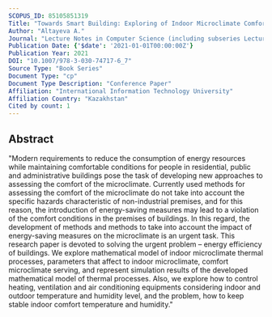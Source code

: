 ```yaml
---
SCOPUS_ID: 85105851319
Title: "Towards Smart Building: Exploring of Indoor Microclimate Comfort Level Thermal Processes"
Author: "Altayeva A."
Journal: "Lecture Notes in Computer Science (including subseries Lecture Notes in Artificial Intelligence and Lecture Notes in Bioinformatics)"
Publication Date: {'$date': '2021-01-01T00:00:00Z'}
Publication Year: 2021
DOI: "10.1007/978-3-030-74717-6_7"
Source Type: "Book Series"
Document Type: "cp"
Document Type Description: "Conference Paper"
Affiliation: "International Information Technology University"
Affiliation Country: "Kazakhstan"
Cited by count: 1
---
```


## Abstract
"Modern requirements to reduce the consumption of energy resources while maintaining comfortable conditions for people in residential, public and administrative buildings pose the task of developing new approaches to assessing the comfort of the microclimate. Currently used methods for assessing the comfort of the microclimate do not take into account the specific hazards characteristic of non-industrial premises, and for this reason, the introduction of energy-saving measures may lead to a violation of the comfort conditions in the premises of buildings. In this regard, the development of methods and methods to take into account the impact of energy-saving measures on the microclimate is an urgent task. This research paper is devoted to solving the urgent problem – energy efficiency of buildings. We explore mathematical model of indoor microclimate thermal processes, parameters that affect to indoor microclimate, comfort microclimate serving, and represent simulation results of the developed mathematical model of thermal processes. Also, we explore how to control heating, ventilation and air conditioning equipments considering indoor and outdoor temperature and humidity level, and the problem, how to keep stable indoor comfort temperature and humidity."
